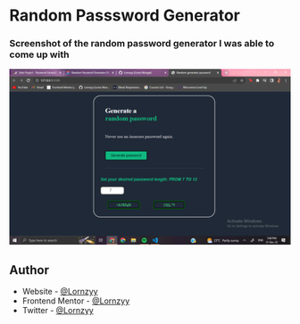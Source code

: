 # Random Passsword Generator

### Screenshot of the random password generator I was able to come up with
![screenshot of the random password generator](./images/display.png)


## Author

- Website - [@Lornzyy](https://github.com/Lornzyy)
- Frontend Mentor - [@Lornzyy](https://www.frontendmentor.io/profile/Lornzyy)
- Twitter - [@Lornzyy](https://www.twitter.com/Lornzyy)




